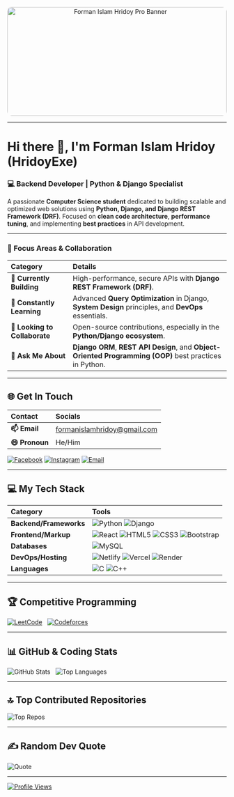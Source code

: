 <p align="center">
  <img src="https://picsum.photos/1200/250?random=1" alt="Forman Islam Hridoy Pro Banner" width="100%" height="250px" style="border-radius: 10px;" />
</p>

---

# Hi there 👋, I'm Forman Islam Hridoy (HridoyExe)

### 💻 Backend Developer | Python & Django Specialist

A passionate **Computer Science student** dedicated to building scalable and optimized web solutions using **Python, Django, and Django REST Framework (DRF)**. Focused on **clean code architecture**, **performance tuning**, and implementing **best practices** in API development.

---

### 🎯 Focus Areas & Collaboration

| Category | Details |
| :--- | :--- |
| **🔭 Currently Building** | High-performance, secure APIs with **Django REST Framework (DRF)**. |
| **🌱 Constantly Learning** | Advanced **Query Optimization** in Django, **System Design** principles, and **DevOps** essentials. |
| **🤝 Looking to Collaborate**| Open-source contributions, especially in the **Python/Django ecosystem**. |
| **🧠 Ask Me About** | **Django ORM**, **REST API Design**, and **Object-Oriented Programming (OOP)** best practices in Python. |

---

## 🌐 Get In Touch

| Contact | Socials |
| :--- | :--- |
| **📫 Email** | [formanislamhridoy@gmail.com](mailto:formanislamhridoy@gmail.com) |
| **😄 Pronoun** | He/Him |

[![Facebook](https://img.shields.io/badge/Facebook-%231877F2.svg?logo=Facebook&logoColor=white)](https://facebook.com/fardin.hridoy18)
[![Instagram](https://img.shields.io/badge/Instagram-%23E4405F.svg?logo=Instagram&logoColor=white)](https://instagram.com/fardin_hridoy____)
[![Email](https://img.shields.io/badge/Email-D14836?logo=gmail&logoColor=white)](mailto:formanislamhridoy@gmail.com)

---

## 💻 My Tech Stack

| Category | Tools |
| :--- | :--- |
| **Backend/Frameworks** | ![Python](https://img.shields.io/badge/Python-3670A0.svg?style=for-the-badge&logo=python&logoColor=ffdd54) ![Django](https://img.shields.io/badge/Django-%23092E20.svg?style=for-the-badge&logo=django&logoColor=white) |
| **Frontend/Markup** | ![React](https://img.shields.io/badge/React-%2320232a.svg?style=for-the-badge&logo=react&logoColor=%2361DAFB) ![HTML5](https://img.shields.io/badge/HTML5-%23E34F26.svg?style=for-the-badge&logo=html5&logoColor=white) ![CSS3](https://img.shields.io/badge/CSS3-%231572B6.svg?style=for-the-badge&logo=css3&logoColor=white) ![Bootstrap](https://img.shields.io/badge/Bootstrap-%238511FA.svg?style=for-the-badge&logo=bootstrap&logoColor=white) |
| **Databases** | ![MySQL](https://img.shields.io/badge/MySQL-4479A1.svg?style=for-the-badge&logo=mysql&logoColor=white) |
| **DevOps/Hosting** | ![Netlify](https://img.shields.io/badge/Netlify-%23000000.svg?style=for-the-badge&logo=netlify&logoColor=#00C7B7) ![Vercel](https://img.shields.io/badge/Vercel-%23000000.svg?style=for-the-badge&logo=vercel&logoColor=white) ![Render](https://img.shields.io/badge/Render-%46E3B7.svg?style=for-the-badge&logo=render&logoColor=white) |
| **Languages** | ![C](https://img.shields.io/badge/C-%2300599C.svg?style=for-the-badge&logo=c&logoColor=white) ![C++](https://img.shields.io/badge/C++-%2300599C.svg?style=for-the-badge&logo=c%2B%2B&logoColor=white) |

---

## 🏆 Competitive Programming

[![LeetCode](https://img.shields.io/badge/LeetCode-FFA116?style=for-the-badge&logo=leetcode&logoColor=black)](https://leetcode.com/u/7rnVUFUcCZ/)  
[![Codeforces](https://img.shields.io/badge/Codeforces-445f9d?style=for-the-badge&logo=codeforces&logoColor=white)](https://codeforces.com/profile/MdFormanAli)

---

## 📊 GitHub & Coding Stats

![GitHub Stats](https://github-readme-stats.vercel.app/api?username=HridoyExe&theme=blue_navy&show_icons=true)  
![Top Languages](https://github-readme-stats.vercel.app/api/top-langs/?username=HridoyExe&theme=blue_navy&layout=compact)

---

## 🔝 Top Contributed Repositories

![Top Repos](https://github-contributor-stats.vercel.app/api?username=HridoyExe&limit=5&theme=dark&combine_all_yearly_contributions=true)

---

## ✍️ Random Dev Quote

![Quote](https://quotes-github-readme.vercel.app/api?type=horizontal&theme=radical)

---

[![Profile Views](https://visitcount.itsvg.in/api?id=HridoyExe&icon=0&color=0)](https://visitcount.itsvg.in)
